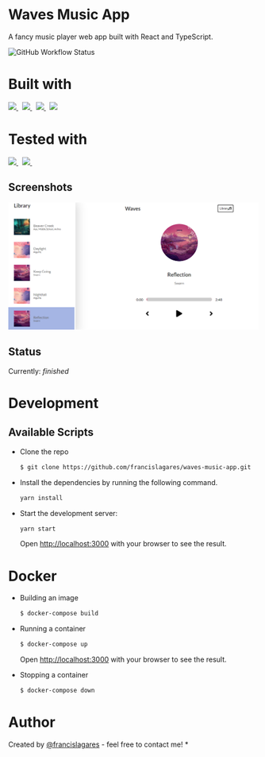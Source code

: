 # Waves Music App

A fancy music player web app built with React and TypeScript.

![GitHub Workflow Status](https://img.shields.io/github/workflow/status/francislagares/waves-music-app/CI?style=for-the-badge&labelColor=black&logo=github)

# Built with

<p>
  <a href='https://www.react.org/'>
		<img src='https://img.shields.io/badge/react-61DAFB?logoWidth=30&labelColor=black&style=for-the-badge&logo=react' />
	</a>
  &nbsp;
  <a href='https://www.typescriptlang.org/'>
    <img src="https://img.shields.io/badge/typescript-007ACC.svg?&style=for-the-badge&logo=typescript&logoColor=white" />
  </a>
  &nbsp;
   <a href='https://sass-lang.com/'>
    <img src="https://img.shields.io/badge/sass-cc6699.svg?&style=for-the-badge&logo=sass&logoColor=white" />
  </a>
  &nbsp;
   <a href='https://fontawesome.com/'>
    <img src="https://img.shields.io/badge/font awesome-339AF0.svg?&style=for-the-badge&logo=font-awesome&logoColor=white" />
  </a>
</p>

# Tested with

<p>
  <a href='https://jestjs.io/'>
		<img src='https://img.shields.io/badge/jest-C21325?logoWidth=30&&style=for-the-badge&logo=jest' />
	</a>
  &nbsp;
  <a href='https://testing-library.com/'>
    <img src="https://img.shields.io/badge/testing library-E33332.svg?&style=for-the-badge&logo=testing-library&logoColor=white" />
  </a>
  &nbsp;
</p>

## Screenshots

!["Player_library_opened"](./src/assets/readme/readme-screenshot.png "Player with library opened")


## Status

Currently: _finished_


# Development

## Available Scripts

- Clone the repo

  ```bash
  $ git clone https://github.com/francislagares/waves-music-app.git
  ```

- Install the dependencies by running the following command.

  ```bash
  yarn install
  ```

- Start the development server:

  ```bash
  yarn start
  ```

  Open [http://localhost:3000](http://localhost:3000) with your browser to see the
  result.


# Docker

- Building an image

  ```bash
  $ docker-compose build
  ```

- Running a container

  ```bash
  $ docker-compose up
  ```
  Open [http://localhost:3000](http://localhost:3000) with your browser to see the
  result.

- Stopping a container

  ```bash
  $ docker-compose down
  ```
# Author


Created by [@francislagares](https://www.linkedin.com/in/francislagares/) - feel free to contact me!
* 